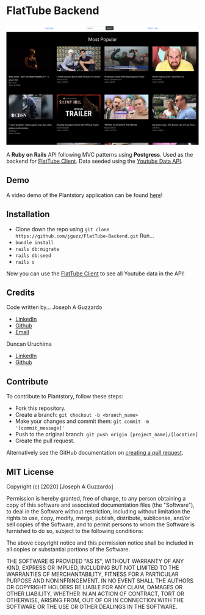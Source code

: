 # FlatTube Backend
![FlatTube Main Feed](./public/readme/home.png)

A __Ruby on Rails__ API following MVC patterns using __Postgress__. Used as the backend for [FlatTube Client](https://github.com/jguzz/flattube-client). Data seeded using the [Youtube Data API](https://developers.google.com/youtube/v3).

## Demo 

A video demo of the Plantstory application can be found [here](https://youtu.be/UHLiF3zhiAo)!

## Installation 
* Clone down the repo using `git clone https://github.com/jguzz/FlatTube-Backend.git`
Run... 
* `bundle install`
* `rails db:migrate`
* `rails db:seed`
* `rails s`

Now you can use the [FlatTube Client](https://github.com/jguzz/flattube-client) to see all Youtube data in the API!

## Credits
Code written by...
Joseph A Guzzardo
- [LinkedIn](https://www.linkedin.com/in/joseph-a-guzzardo/)
- [Github](https://github.com/jguzz)
- [Email](https://mail.google.com/mail/u/0/?view=cm&fs=1&tf=1&source=mailto&to=joseph.a.guzzardo@gmail.com)

Duncan Uruchima
- [LinkedIn](https://www.linkedin.com/in/duncan-uruchima-1782959b/)
- [Github](https://github.com/duruchima)

## Contribute 
To contribute to Plantstory, follow these steps:
- Fork this repository.
- Create a branch: `git checkout -b <branch_name>`
- Make your changes and commit them: `git commit -m '[commit_message]'`
- Push to the original branch: `git push origin [project_name]/[location]`
- Create the pull request.

Alternatively see the GitHub documentation on [creating a pull request](https://help.github.com/en/github/collaborating-with-issues-and-pull-requests/creating-a-pull-request).

## MIT License

Copyright (c) [2020] [Joseph A Guzzardo]

Permission is hereby granted, free of charge, to any person obtaining a copy
of this software and associated documentation files (the "Software"), to deal
in the Software without restriction, including without limitation the rights
to use, copy, modify, merge, publish, distribute, sublicense, and/or sell
copies of the Software, and to permit persons to whom the Software is
furnished to do so, subject to the following conditions:

The above copyright notice and this permission notice shall be included in all
copies or substantial portions of the Software.

THE SOFTWARE IS PROVIDED "AS IS", WITHOUT WARRANTY OF ANY KIND, EXPRESS OR
IMPLIED, INCLUDING BUT NOT LIMITED TO THE WARRANTIES OF MERCHANTABILITY,
FITNESS FOR A PARTICULAR PURPOSE AND NONINFRINGEMENT. IN NO EVENT SHALL THE
AUTHORS OR COPYRIGHT HOLDERS BE LIABLE FOR ANY CLAIM, DAMAGES OR OTHER
LIABILITY, WHETHER IN AN ACTION OF CONTRACT, TORT OR OTHERWISE, ARISING FROM,
OUT OF OR IN CONNECTION WITH THE SOFTWARE OR THE USE OR OTHER DEALINGS IN THE
SOFTWARE.